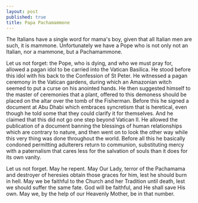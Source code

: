 ```yaml
---
layout: post
published: true
title: Papa Pachamammone
---
```

The Italians have a single word for mama's boy, given that all Italian men are such, it is mammone. Unfortunately we have a Pope who is not only not an Italian, nor a mammone, but a Pachamammone.

Let us not forget: the Pope, who is dying, and who we must pray for, allowed a pagan idol to be carried into the Vatican Basilica. He stood before this idol with his back to the Confession of St Peter. He witnessed a pagan ceremony in the Vatican gardens, during which an Amazonian witch seemed to put a curse on his anointed hands.  He then suggested himself to the master of ceremonies that a plant, offered to this demoness should be placed on the altar over the tomb of the Fisherman. Before this he signed a document at Abu Dhabi which embraces syncretism that is heretical, even though he told some that they could clarify it for themselves. And he claimed that this did not go one step beyond Vatican II. He allowed the publication of a document banning the blessings of human relationships which are contrary to nature, and then went on to look the other way while this very thing was done throughout the world. Before all this he basically condoned permitting adulterers return to communion, substituting mercy with a paternalism that cares less for the salvation of souls than it does for its own vanity.

Let us not forget. May he repent. May Our Lady, terror of the Pachamama and destroyer of heresies obtain those graces for him, lest he should burn in hell. May we be faithful to the Church and her Tradition until death, lest we should suffer the same fate. God will be faithful, and He shall save His own. May we, by the help of our Heavenly Mother, be in that number. 